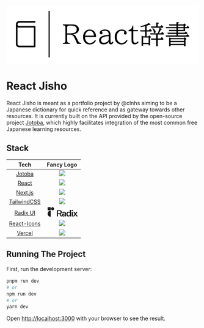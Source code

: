 ![](./public/logo.svg)

# React Jisho

React Jisho is meant as a portfolio project by @clnhs aiming to be a Japanese dictionary for quick reference and as gateway towards other resources. It is currently built on the API provided by the open-source project [Jotoba](https://github.com/WeDontPanic/Jotoba), which highly facilitates integration of the most common free
Japanese learning resources.

## Stack

|                            Tech                            |                                                                                                                                                                                                                                                                                                                                                                                                                                                                                                                                                                                                                                                                                                                                                                                                                                                                                                                                                                                                                                                                                                                                                                                                                                                                                                  Fancy Logo                                                                                                                                                                                                                                                                                                                                                                                                                                                                                                                                                                                                                                                                                                                                                                                                                                                                                                                                                                                                                                                                                                                                                                                                                                                                                                   |
|:----------------------------------------------------------:|:-------------------------------------------------------------------------------------------------------------------------------------------------------------------------------------------------------------------------------------------------------------------------------------------------------------------------------------------------------------------------------------------------------------------------------------------------------------------------------------------------------------------------------------------------------------------------------------------------------------------------------------------------------------------------------------------------------------------------------------------------------------------------------------------------------------------------------------------------------------------------------------------------------------------------------------------------------------------------------------------------------------------------------------------------------------------------------------------------------------------------------------------------------------------------------------------------------------------------------------------------------------------------------------------------------------------------------------------------------------------------------------------------------------------------------------------------------------------------------------------------------------------------------------------------------------------------------------------------------------------------------------------------------------------------------------------------------------------------------------------------------------------------------------------------------------------------------------------------------------------------------------------------------------------------------------------------------------------------------------------------------------------------------------------------------------------------------------------------------------------------------------------------------------------------------------------------------------------------------------------------------------------------------------------------------------------------------------------------------------------------------------------------------------------------------------------------------------------------------------------------------------------------------------------------------------------------------------------------------------:|
|      [Jotoba](https://github.com/WeDontPanic/Jotoba)       |                                                                                                                                                                                                                                                                                                                                                                                                                                                                                                                                                                                                                                                                                                                                                                                                                                                                                                                                                                                                                                                                                                                                                                                                                                                    <img src="https://github.com/WeDontPanic/Jotoba/raw/dev/html/assets/jotokun/JotoBook.svg" height="70">                                                                                                                                                                                                                                                                                                                                                                                                                                                                                                                                                                                                                                                                                                                                                                                                                                                                                                                                                                                                                                                                                                                                                                                                                                                     |
|         [React](https://github.com/facebook/react)         |                                                                                                                                                                                                                                                                                                                                                                                                                                                                                                                                                                                                                                                                                                                                                                                                                                                                                                                                                                                                                                                                                                                                                                                                                                           <img src="https://upload.wikimedia.org/wikipedia/commons/thumb/a/a7/React-icon.svg/512px-React-icon.svg.png" height="60">                                                                                                                                                                                                                                                                                                                                                                                                                                                                                                                                                                                                                                                                                                                                                                                                                                                                                                                                                                                                                                                                                                                                                                                                                                           |
|        [Next.js](https://github.com/vercel/vercel)         |                                                                                                                                                                                                                                                                                                                                                                                                                                                                                                                                                                                                                                                                                                                                                                                                                                                                                                                                                                                                                                                                                                                                                     <img src="https://camo.githubusercontent.com/92ec9eb7eeab7db4f5919e3205918918c42e6772562afb4112a2909c1aaaa875/68747470733a2f2f6173736574732e76657263656c2e636f6d2f696d6167652f75706c6f61642f76313630373535343338352f7265706f7369746f726965732f6e6578742d6a732f6e6578742d6c6f676f2e706e67" width="50">                                                                                                                                                                                                                                                                                                                                                                                                                                                                                                                                                                                                                                                                                                                                                                                                                                                                                                                                                                                                                                                                                                                                                     |
| [TailwindCSS](https://github.com/tailwindlabs/tailwindcss) |                                                                                                                                                                                                                                                                                                                                                                                                                                                                                                                                                                                                                                                                                                                                                                                                                                                                                                                                                                                                                                                                                                                                                                                                                                                     <img src="https://github.com/tailwindlabs/tailwindcss/raw/master/.github/logo-light.svg" width="250">                                                                                                                                                                                                                                                                                                                                                                                                                                                                                                                                                                                                                                                                                                                                                                                                                                                                                                                                                                                                                                                                                                                                                                                                                                                     |
|     [Radix UI](https://github.com/radix-ui/primitives)     | <div aria-hidden="true" focusable="false" class="c-gqwkJN c-gqwkJN-ejCoEP-direction-row c-gqwkJN-jroWjL-align-center c-gqwkJN-awKDG-justify-start c-gqwkJN-kVNAnR-wrap-noWrap"><svg xmlns="http://www.w3.org/2000/svg" width="25" height="25" viewBox="0 0 25 25" fill="none" style="margin-right:3px"><path d="M12 25C7.58173 25 4 21.4183 4 17C4 12.5817 7.58173 9 12 9V25Z" fill="currentcolor"></path><path d="M12 0H4V8H12V0Z" fill="currentcolor"></path><path d="M17 8C19.2091 8 21 6.20914 21 4C21 1.79086 19.2091 0 17 0C14.7909 0 13 1.79086 13 4C13 6.20914 14.7909 8 17 8Z" fill="currentcolor"></path></svg><svg width="56" height="18" viewBox="0 0 56 18" fill="none" xmlns="http://www.w3.org/2000/svg"><path d="M21.9022 17.0061H24.4499C24.2647 16.0375 24.17 15.1161 24.17 14.0058V9.37532C24.17 6.25687 22.3893 4.72127 19.1943 4.72127C16.3003 4.72127 14.3324 6.23324 14.0777 8.80833H16.9254C17.0181 7.69797 17.8052 6.96561 19.1017 6.96561C20.4446 6.96561 21.3243 7.67435 21.3243 9.13907V9.70607L17.8052 10.1077C15.4206 10.3912 13.5684 11.3834 13.5684 13.7931C13.5684 15.9666 15.2353 17.2659 17.5274 17.2659C19.4027 17.2659 20.9845 16.4863 21.6401 15.1161C21.6689 15.937 21.9022 17.0061 21.9022 17.0061ZM18.3377 15.1634C17.157 15.1634 16.5087 14.5727 16.5087 13.6278C16.5087 12.3757 17.4579 12.0922 18.7082 11.9268L21.3243 11.6197V12.352C21.3243 14.242 19.8658 15.1634 18.3377 15.1634ZM34.2588 17.0061H37.176V0H34.2125V6.96561C33.6569 5.76075 32.3141 4.72127 30.4851 4.72127C27.3058 4.72127 25.099 7.29635 25.099 11.0054C25.099 14.7381 27.3058 17.2896 30.4851 17.2896C32.2678 17.2896 33.68 16.2973 34.2588 15.0925V17.0061ZM34.282 11.218C34.282 13.5569 33.1938 15.0689 31.3185 15.0689C29.3969 15.0689 28.1856 13.486 28.1856 11.0054C28.1856 8.54846 29.3969 6.94198 31.3185 6.94198C33.1938 6.94198 34.282 8.45396 34.282 10.7928V11.218ZM38.9066 2.97304H42.0553V0.0199585H38.9066V2.97304ZM38.9992 17.0061H41.9627V5.00476H38.9992V17.0061ZM45.6638 17.0061L48.6041 12.8954L51.5212 17.0061H54.9246L50.3636 10.7219L54.5542 5.00476H51.3823L48.7661 8.71383L46.1731 5.00476H42.7697L47.0066 10.8637L42.4919 17.0061H45.6638Z" fill="currentcolor"></path><path fill-rule="evenodd" clip-rule="evenodd" d="M2.91317 17V11.0168H6.7986L10.4513 17H13.7006L9.68936 10.5686C11.5045 9.986 13.0955 8.507 13.0955 6.01961C13.0955 2.7479 10.7994 1 6.95714 1H0V17H2.91317ZM2.91317 3.35294V8.68628H6.82101C9.0395 8.68628 10.1599 7.76751 10.1599 6.01961C10.1599 4.27171 8.9395 3.35294 6.62101 3.35294H2.91317Z" fill="currentcolor"></path></svg></div> |
| [React-Icons](https://github.com/react-icons/react-icons)  |                                                                                                                                                                                                                                                                                                                                                                                                                                                                                                                                                                                                                                                                                                                                                                                                                                                                                                                                                                                                                                                                                                                                                                          <img src="https://camo.githubusercontent.com/48d099290b4cb2d7937bcd96e8497cf1845b54a810a6432c70cf944b60b40c77/68747470733a2f2f7261776769742e636f6d2f676f72616e67616a69632f72656163742d69636f6e732f6d61737465722f72656163742d69636f6e732e737667" width="50">                                                                                                                                                                                                                                                                                                                                                                                                                                                                                                                                                                                                                                                                                                                                                                                                                                                                                                                                                                                                                                                                                                                                                                          |
|         [Vercel](https://github.com/vercel/vercel)         |                                                                                                                                                                                                                                                                                                                                                                                                                                                                                                                                                                                                                                                                                                                                                                                                                                                                                                                                                                                                                                                                                                                                                           <img src="https://camo.githubusercontent.com/add2c9721e333f0043ac938f3dadbc26a282776e01b95b308fcaba5afaf74ae3/68747470733a2f2f6173736574732e76657263656c2e636f6d2f696d6167652f75706c6f61642f76313538383830353835382f7265706f7369746f726965732f76657263656c2f6c6f676f2e706e67" width="50">                                                                                                                                                                                                                                                                                                                                                                                                                                                                                                                                                                                                                                                                                                                                                                                                                                                                                                                                                                                                                                                                                                                                                           |

## Running The Project

First, run the development server:

```bash
pnpm run dev
# or
npm run dev
# or
yarn dev
```

Open [http://localhost:3000](http://localhost:3000) with your browser to see the result.